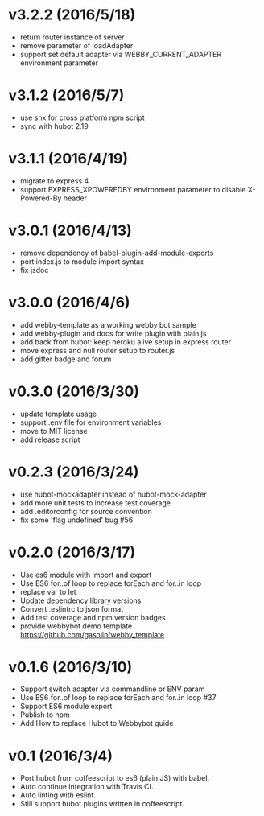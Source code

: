 v3.2.2 (2016/5/18)
========
* return router instance of server
* remove parameter of loadAdapter
* support set default adapter via WEBBY_CURRENT_ADAPTER environment parameter

v3.1.2 (2016/5/7)
========
* use shx for cross platform npm script
* sync with hubot 2.19

v3.1.1 (2016/4/19)
========
* migrate to express 4
* support EXPRESS_XPOWEREDBY environment parameter to disable X-Powered-By header

v3.0.1 (2016/4/13)
========
* remove dependency of babel-plugin-add-module-exports
* port index.js to module import syntax
* fix jsdoc

v3.0.0 (2016/4/6)
========
* add webby-template as a working webby bot sample
* add webby-plugin and docs for write plugin with plain js
* add back from hubot: keep heroku alive setup in express router
* move express and null router setup to router.js
* add gitter badge and forum

v0.3.0 (2016/3/30)
========
* update template usage
* support .env file for environment variables
* move to MIT license
* add release script

v0.2.3 (2016/3/24)
========
* use hubot-mockadapter instead of hubot-mock-adapter
* add more unit tests to increase test coverage
* add .editorconfig for source convention
* fix some 'flag undefined' bug #56

v0.2.0 (2016/3/17)
========

* Use es6 module with import and export
* Use ES6 for..of loop to replace forEach and for..in loop
* replace var to let
* Update dependency library versions
* Convert .eslintrc to json format
* Add test coverage and npm version badges
* provide webbybot demo template https://github.com/gasolin/webby_template

v0.1.6 (2016/3/10)
========

* Support switch adapter via commandline or ENV param
* Use ES6 for..of loop to replace forEach and for..in loop #37
* Support ES6 module export
* Publish to npm
* Add How to replace Hubot to Webbybot guide

v0.1 (2016/3/4)
========

* Port hubot from coffeescript to es6 (plain JS) with babel.
* Auto continue integration with Travis CI.
* Auto linting with eslint.
* Still support hubot plugins written in coffeescript.
